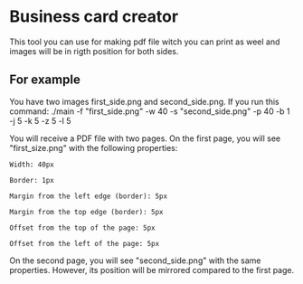 # Business card creator

This tool you can use for making pdf file witch you can print as weel and images will be in rigth position for both sides.

## For example
You have two images first_side.png and second_side.png. 
If you run this command:
./main -f "first_side.png" -w 40 -s "second_side.png" -p 40 -b 1 -j 5 -k 5 -z 5 -l 5

You will receive a PDF file with two pages. On the first page, you will see "first_size.png" with the following properties:

    Width: 40px

    Border: 1px

    Margin from the left edge (border): 5px

    Margin from the top edge (border): 5px

    Offset from the top of the page: 5px

    Offset from the left of the page: 5px

On the second page, you will see "second_side.png" with the same properties. However, its position will be mirrored compared to the first page.
